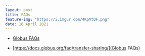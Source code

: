 ```yaml
---
layout: post
title: FAQs
feature-img: "https://i.imgur.com/4KpVtQF.png"
date: 16 April 2021
---
```

* [Globus FAQs](#GlobusFAQs)


<a name="GlobusFAQs"></a>
* [https://docs.globus.org/faq/transfer-sharing/](Globus FAQs)    